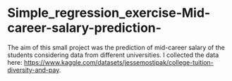 # Simple_regression_exercise-Mid-career-salary-prediction-
The aim of this small project was the prediction of mid-career salary of the students considering data from different universities.
I collected the data here: https://www.kaggle.com/datasets/jessemostipak/college-tuition-diversity-and-pay.


